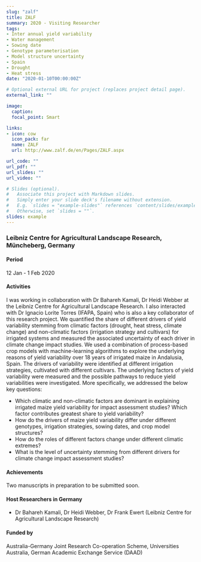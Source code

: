 ```yaml
---
slug: "zalf"
title: ZALF
summary: 2020 - Visiting Researcher
tags:
- Inter annual yield variability
- Water management
- Sowing date
- Genotype parameterisation
- Model structure uncertainty
- Spain
- Drought
- Heat stress
date: "2020-01-10T00:00:00Z"

# Optional external URL for project (replaces project detail page).
external_link: ""

image:
  caption: 
  focal_point: Smart

links:
- icon: cow
  icon_pack: far
  name: ZALF
  url: http://www.zalf.de/en/Pages/ZALF.aspx

url_code: ""
url_pdf: ""
url_slides: ""
url_video: ""

# Slides (optional).
#   Associate this project with Markdown slides.
#   Simply enter your slide deck's filename without extension.
#   E.g. `slides = "example-slides"` references `content/slides/example-slides.md`.
#   Otherwise, set `slides = ""`.
slides: example
---
```


### Leibniz Centre for Agricultural Landscape Research, Müncheberg, Germany

#### Period
12 Jan - 1 Feb 2020

#### Activities

I was working in collaboration with Dr Bahareh Kamali, Dr Heidi Webber at the Leibniz Centre for Agricultural Landscape Research. I also interacted with Dr Ignacio Lorite Torres (IFAPA, Spain) who is also a key collaborator of this research project. We quantified the share of different drivers of yield variability stemming from climatic factors (drought, heat stress, climate change) and non-climatic factors (irrigation strategy and cultivars) for irrigated systems and measured the associated uncertainty of each driver in climate change impact studies. We used a combination of process-based crop models with machine-learning algorithms to explore the underlying reasons of yield variability over 18 years of irrigated maize in Andalusia, Spain. The drivers of variability were identified at different irrigation strategies, cultivated with different cultivars. The underlying factors of yield variability were measured and the possible pathways to reduce yield variabilities were investigated. More specifically, we addressed the below key questions:

* Which climatic and non-climatic factors are dominant in explaining irrigated maize yield variability for impact assessment studies? Which factor contributes greatest share to yield variability?
* How do the drivers of maize yield variability differ under different genotypes, irrigation strategies, sowing dates, and crop model structures?
* How do the roles of different factors change under different climatic extremes?
* What is the level of uncertainty stemming from different drivers for climate change impact assessment studies?

#### Achievements

Two manuscripts in preparation to be submitted soon.

#### Host Researchers in Germany
* Dr Bahareh Kamali, Dr Heidi Webber, Dr Frank Ewert (Leibniz Centre for Agricultural Landscape Research)

#### Funded by
Australia-Germany Joint Research Co-operation Scheme, Universities Australia, German Academic Exchange Service (DAAD)